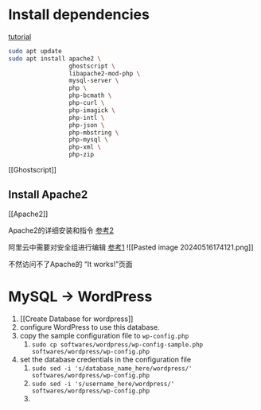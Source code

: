 # Install dependencies
[tutorial](https://ubuntu.com/tutorials/install-and-configure-wordpress#2-install-dependencies)
```Bash
sudo apt update
sudo apt install apache2 \
                 ghostscript \
                 libapache2-mod-php \
                 mysql-server \
                 php \
                 php-bcmath \
                 php-curl \
                 php-imagick \
                 php-intl \
                 php-json \
                 php-mbstring \
                 php-mysql \
                 php-xml \
                 php-zip
```

[[Ghostscript]]
## Install Apache2
[[Apache2]]

Apache2的详细安装和指令
[参考2](http://t.csdnimg.cn/NsxqT)

阿里云中需要对安全组进行编辑
[参考1](http://t.csdnimg.cn/GsnIq)
![[Pasted image 20240516174121.png]]

不然访问不了Apache的 “It works!”页面


# MySQL -> WordPress
1. [[Create Database for wordpress]]
2. configure WordPress to use this database.
3. copy the sample configuration file to `wp-config.php`
	1. `sudo cp softwares/wordpress/wp-config-sample.php softwares/wordpress/wp-config.php`
4. set the database credentials in the configuration file
	1. `sudo sed -i 's/database_name_here/wordpress/' softwares/wordpress/wp-config.php`
	2. `sudo sed -i 's/username_here/wordpress/' softwares/wordpress/wp-config.php`
	3. 
